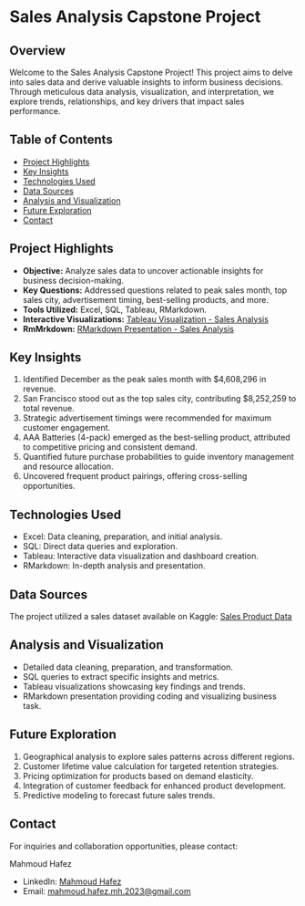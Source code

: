 # Sales Analysis Capstone Project

## Overview

Welcome to the Sales Analysis Capstone Project! This project aims to delve into sales data and derive valuable insights to inform business decisions. Through meticulous data analysis, visualization, and interpretation, we explore trends, relationships, and key drivers that impact sales performance.

## Table of Contents

- [Project Highlights](#project-highlights)
- [Key Insights](#key-insights)
- [Technologies Used](#technologies-used)
- [Data Sources](#data-sources)
- [Analysis and Visualization](#analysis-and-visualization)
- [Future Exploration](#future-exploration)
- [Contact](#contact)

## Project Highlights

- **Objective:** Analyze sales data to uncover actionable insights for business decision-making.
- **Key Questions:** Addressed questions related to peak sales month, top sales city, advertisement timing, best-selling products, and more.
- **Tools Utilized:** Excel, SQL, Tableau, RMarkdown.
- **Interactive Visualizations:** [Tableau Visualization - Sales Analysis](https://public.tableau.com/views/Sales_analysis_16912020036490/Sales_analysis?:language=en-US&:display_count=n&:origin=viz_share_link)
- **RmMrkdown:** [RMarkdown Presentation - Sales Analysis](https://rpubs.com/Mahmoud_hafez/sales_analysis)

## Key Insights

1. Identified December as the peak sales month with $4,608,296 in revenue.
2. San Francisco stood out as the top sales city, contributing $8,252,259 to total revenue.
3. Strategic advertisement timings were recommended for maximum customer engagement.
4. AAA Batteries (4-pack) emerged as the best-selling product, attributed to competitive pricing and consistent demand.
5. Quantified future purchase probabilities to guide inventory management and resource allocation.
6. Uncovered frequent product pairings, offering cross-selling opportunities.

## Technologies Used

- Excel: Data cleaning, preparation, and initial analysis.
- SQL: Direct data queries and exploration.
- Tableau: Interactive data visualization and dashboard creation.
- RMarkdown: In-depth analysis and presentation.

## Data Sources

The project utilized a sales dataset available on Kaggle: [Sales Product Data](https://www.kaggle.com/datasets/knightbearr/sales-product-data)

## Analysis and Visualization

- Detailed data cleaning, preparation, and transformation.
- SQL queries to extract specific insights and metrics.
- Tableau visualizations showcasing key findings and trends.
- RMarkdown presentation providing coding and visualizing business task.

## Future Exploration

1. Geographical analysis to explore sales patterns across different regions.
2. Customer lifetime value calculation for targeted retention strategies.
3. Pricing optimization for products based on demand elasticity.
4. Integration of customer feedback for enhanced product development.
5. Predictive modeling to forecast future sales trends.

## Contact

For inquiries and collaboration opportunities, please contact:

Mahmoud Hafez
- LinkedIn: [Mahmoud Hafez](https://www.linkedin.com/in/mahmoudtheanalyst)  
- Email: mahmoud.hafez.mh.2023@gmail.com

